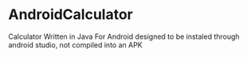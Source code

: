 # AndroidCalculator
Calculator Written in Java For Android
designed to be instaled through android studio, not compiled into an APK
